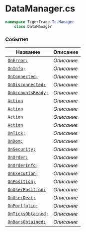 
# DataManager.cs
```csharp
namespace TigerTrade.Tc.Manager  
    class DataManager
```

### События
| Название | Описание |
| --- | --- |
| [`OnError;`](./События/OnError;.md) | *Описание* |
| [`OnInfo;`](./События/OnInfo;.md) | *Описание* |
| [`OnConnected;`](./События/OnConnected;.md) | *Описание* |
| [`OnDisconnected;`](./События/OnDisconnected;.md) | *Описание* |
| [`OnAccountsReady;`](./События/OnAccountsReady;.md) | *Описание* |
| [`Action`](./События/Action.md) | *Описание* |
| [`Action`](./События/Action.md) | *Описание* |
| [`Action`](./События/Action.md) | *Описание* |
| [`Action`](./События/Action.md) | *Описание* |
| [`OnTick;`](./События/OnTick;.md) | *Описание* |
| [`OnDom;`](./События/OnDom;.md) | *Описание* |
| [`OnSecurity;`](./События/OnSecurity;.md) | *Описание* |
| [`OnOrder;`](./События/OnOrder;.md) | *Описание* |
| [`OnOrderInfo;`](./События/OnOrderInfo;.md) | *Описание* |
| [`OnExecution;`](./События/OnExecution;.md) | *Описание* |
| [`OnPosition;`](./События/OnPosition;.md) | *Описание* |
| [`OnUserPosition;`](./События/OnUserPosition;.md) | *Описание* |
| [`OnUserDeal;`](./События/OnUserDeal;.md) | *Описание* |
| [`OnPortfolio;`](./События/OnPortfolio;.md) | *Описание* |
| [`OnTicksObtained;`](./События/OnTicksObtained;.md) | *Описание* |
| [`OnBarsObtained;`](./События/OnBarsObtained;.md) | *Описание* |
